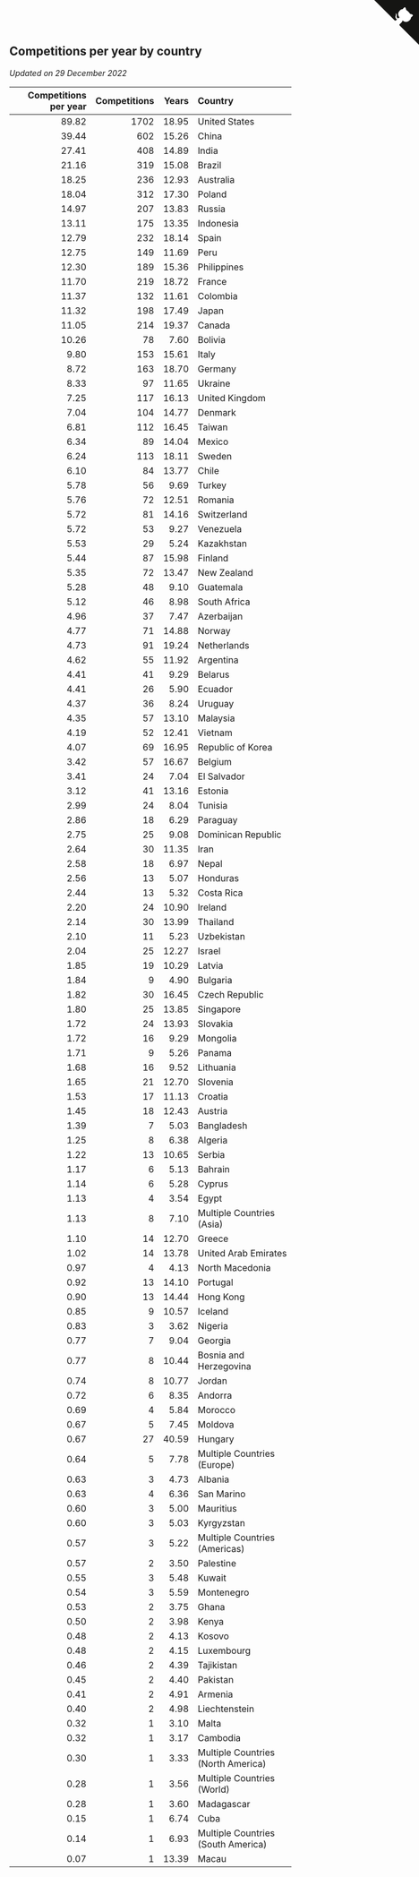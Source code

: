 ## Competitions per year by country

*Updated on 29 December 2022*

| Competitions per year | Competitions | Years | Country |
| ---: | ---: | ---: | :--- |
| 89.82 | 1702 | 18.95 | United States |
| 39.44 | 602 | 15.26 | China |
| 27.41 | 408 | 14.89 | India |
| 21.16 | 319 | 15.08 | Brazil |
| 18.25 | 236 | 12.93 | Australia |
| 18.04 | 312 | 17.30 | Poland |
| 14.97 | 207 | 13.83 | Russia |
| 13.11 | 175 | 13.35 | Indonesia |
| 12.79 | 232 | 18.14 | Spain |
| 12.75 | 149 | 11.69 | Peru |
| 12.30 | 189 | 15.36 | Philippines |
| 11.70 | 219 | 18.72 | France |
| 11.37 | 132 | 11.61 | Colombia |
| 11.32 | 198 | 17.49 | Japan |
| 11.05 | 214 | 19.37 | Canada |
| 10.26 | 78 | 7.60 | Bolivia |
| 9.80 | 153 | 15.61 | Italy |
| 8.72 | 163 | 18.70 | Germany |
| 8.33 | 97 | 11.65 | Ukraine |
| 7.25 | 117 | 16.13 | United Kingdom |
| 7.04 | 104 | 14.77 | Denmark |
| 6.81 | 112 | 16.45 | Taiwan |
| 6.34 | 89 | 14.04 | Mexico |
| 6.24 | 113 | 18.11 | Sweden |
| 6.10 | 84 | 13.77 | Chile |
| 5.78 | 56 | 9.69 | Turkey |
| 5.76 | 72 | 12.51 | Romania |
| 5.72 | 81 | 14.16 | Switzerland |
| 5.72 | 53 | 9.27 | Venezuela |
| 5.53 | 29 | 5.24 | Kazakhstan |
| 5.44 | 87 | 15.98 | Finland |
| 5.35 | 72 | 13.47 | New Zealand |
| 5.28 | 48 | 9.10 | Guatemala |
| 5.12 | 46 | 8.98 | South Africa |
| 4.96 | 37 | 7.47 | Azerbaijan |
| 4.77 | 71 | 14.88 | Norway |
| 4.73 | 91 | 19.24 | Netherlands |
| 4.62 | 55 | 11.92 | Argentina |
| 4.41 | 41 | 9.29 | Belarus |
| 4.41 | 26 | 5.90 | Ecuador |
| 4.37 | 36 | 8.24 | Uruguay |
| 4.35 | 57 | 13.10 | Malaysia |
| 4.19 | 52 | 12.41 | Vietnam |
| 4.07 | 69 | 16.95 | Republic of Korea |
| 3.42 | 57 | 16.67 | Belgium |
| 3.41 | 24 | 7.04 | El Salvador |
| 3.12 | 41 | 13.16 | Estonia |
| 2.99 | 24 | 8.04 | Tunisia |
| 2.86 | 18 | 6.29 | Paraguay |
| 2.75 | 25 | 9.08 | Dominican Republic |
| 2.64 | 30 | 11.35 | Iran |
| 2.58 | 18 | 6.97 | Nepal |
| 2.56 | 13 | 5.07 | Honduras |
| 2.44 | 13 | 5.32 | Costa Rica |
| 2.20 | 24 | 10.90 | Ireland |
| 2.14 | 30 | 13.99 | Thailand |
| 2.10 | 11 | 5.23 | Uzbekistan |
| 2.04 | 25 | 12.27 | Israel |
| 1.85 | 19 | 10.29 | Latvia |
| 1.84 | 9 | 4.90 | Bulgaria |
| 1.82 | 30 | 16.45 | Czech Republic |
| 1.80 | 25 | 13.85 | Singapore |
| 1.72 | 24 | 13.93 | Slovakia |
| 1.72 | 16 | 9.29 | Mongolia |
| 1.71 | 9 | 5.26 | Panama |
| 1.68 | 16 | 9.52 | Lithuania |
| 1.65 | 21 | 12.70 | Slovenia |
| 1.53 | 17 | 11.13 | Croatia |
| 1.45 | 18 | 12.43 | Austria |
| 1.39 | 7 | 5.03 | Bangladesh |
| 1.25 | 8 | 6.38 | Algeria |
| 1.22 | 13 | 10.65 | Serbia |
| 1.17 | 6 | 5.13 | Bahrain |
| 1.14 | 6 | 5.28 | Cyprus |
| 1.13 | 4 | 3.54 | Egypt |
| 1.13 | 8 | 7.10 | Multiple Countries (Asia) |
| 1.10 | 14 | 12.70 | Greece |
| 1.02 | 14 | 13.78 | United Arab Emirates |
| 0.97 | 4 | 4.13 | North Macedonia |
| 0.92 | 13 | 14.10 | Portugal |
| 0.90 | 13 | 14.44 | Hong Kong |
| 0.85 | 9 | 10.57 | Iceland |
| 0.83 | 3 | 3.62 | Nigeria |
| 0.77 | 7 | 9.04 | Georgia |
| 0.77 | 8 | 10.44 | Bosnia and Herzegovina |
| 0.74 | 8 | 10.77 | Jordan |
| 0.72 | 6 | 8.35 | Andorra |
| 0.69 | 4 | 5.84 | Morocco |
| 0.67 | 5 | 7.45 | Moldova |
| 0.67 | 27 | 40.59 | Hungary |
| 0.64 | 5 | 7.78 | Multiple Countries (Europe) |
| 0.63 | 3 | 4.73 | Albania |
| 0.63 | 4 | 6.36 | San Marino |
| 0.60 | 3 | 5.00 | Mauritius |
| 0.60 | 3 | 5.03 | Kyrgyzstan |
| 0.57 | 3 | 5.22 | Multiple Countries (Americas) |
| 0.57 | 2 | 3.50 | Palestine |
| 0.55 | 3 | 5.48 | Kuwait |
| 0.54 | 3 | 5.59 | Montenegro |
| 0.53 | 2 | 3.75 | Ghana |
| 0.50 | 2 | 3.98 | Kenya |
| 0.48 | 2 | 4.13 | Kosovo |
| 0.48 | 2 | 4.15 | Luxembourg |
| 0.46 | 2 | 4.39 | Tajikistan |
| 0.45 | 2 | 4.40 | Pakistan |
| 0.41 | 2 | 4.91 | Armenia |
| 0.40 | 2 | 4.98 | Liechtenstein |
| 0.32 | 1 | 3.10 | Malta |
| 0.32 | 1 | 3.17 | Cambodia |
| 0.30 | 1 | 3.33 | Multiple Countries (North America) |
| 0.28 | 1 | 3.56 | Multiple Countries (World) |
| 0.28 | 1 | 3.60 | Madagascar |
| 0.15 | 1 | 6.74 | Cuba |
| 0.14 | 1 | 6.93 | Multiple Countries (South America) |
| 0.07 | 1 | 13.39 | Macau |


<a href="https://github.com/jonatanklosko/wca_statistics" class="github-corner" aria-label="View source on Github"><svg width="80" height="80" viewBox="0 0 250 250" style="fill:#151513; color:#fff; position: absolute; top: 0; border: 0; right: 0;" aria-hidden="true"><path d="M0,0 L115,115 L130,115 L142,142 L250,250 L250,0 Z"></path><path d="M128.3,109.0 C113.8,99.7 119.0,89.6 119.0,89.6 C122.0,82.7 120.5,78.6 120.5,78.6 C119.2,72.0 123.4,76.3 123.4,76.3 C127.3,80.9 125.5,87.3 125.5,87.3 C122.9,97.6 130.6,101.9 134.4,103.2" fill="currentColor" style="transform-origin: 130px 106px;" class="octo-arm"></path><path d="M115.0,115.0 C114.9,115.1 118.7,116.5 119.8,115.4 L133.7,101.6 C136.9,99.2 139.9,98.4 142.2,98.6 C133.8,88.0 127.5,74.4 143.8,58.0 C148.5,53.4 154.0,51.2 159.7,51.0 C160.3,49.4 163.2,43.6 171.4,40.1 C171.4,40.1 176.1,42.5 178.8,56.2 C183.1,58.6 187.2,61.8 190.9,65.4 C194.5,69.0 197.7,73.2 200.1,77.6 C213.8,80.2 216.3,84.9 216.3,84.9 C212.7,93.1 206.9,96.0 205.4,96.6 C205.1,102.4 203.0,107.8 198.3,112.5 C181.9,128.9 168.3,122.5 157.7,114.1 C157.9,116.9 156.7,120.9 152.7,124.9 L141.0,136.5 C139.8,137.7 141.6,141.9 141.8,141.8 Z" fill="currentColor" class="octo-body"></path></svg></a><style>.github-corner:hover .octo-arm{animation:octocat-wave 560ms ease-in-out}@keyframes octocat-wave{0%,100%{transform:rotate(0)}20%,60%{transform:rotate(-25deg)}40%,80%{transform:rotate(10deg)}}@media (max-width:500px){.github-corner:hover .octo-arm{animation:none}.github-corner .octo-arm{animation:octocat-wave 560ms ease-in-out}}</style>
